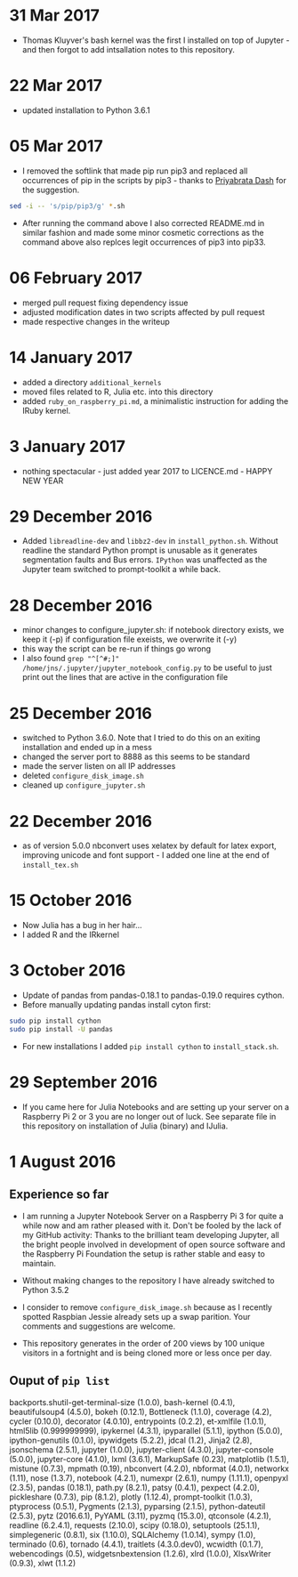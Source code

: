 # 31 Mar 2017
* Thomas Kluyver's bash kernel was the first I installed on top of Jupyter - and then forgot to add intsallation notes to this repository. 

# 22 Mar 2017
* updated installation to Python 3.6.1 

# 05 Mar 2017
* I removed the softlink that made pip run pip3 and replaced all occurrences of pip in the scripts by pip3 - thanks to [Priyabrata Dash](http://priyabgeek.blogspot.ca/2017/02/raspberry-pi-experiments-running.html?m=1&utm_content=buffer3c732&utm_medium=social&utm_source=twitter.com&utm_campaign=buffer) for the suggestion. 

```bash
sed -i -- 's/pip/pip3/g' *.sh 
```

* After running the command above I also corrected README.md in similar fashion and made some minor cosmetic corrections as the command above also replces legit occurrences of pip3 into pip33.

# 06 February 2017
* merged pull request fixing dependency issue
* adjusted modification dates in two scripts affected by pull request
* made respective changes in the writeup

# 14 January 2017
* added a directory ```additional_kernels``` 
* moved files related to R, Julia etc. into this directory
* added ```ruby_on_raspberry_pi.md```, a minimalistic instruction for adding the IRuby kernel.

# 3 January 2017
* nothing spectacular - just added year 2017 to LICENCE.md - HAPPY NEW YEAR

# 29 December 2016
* Added ```libreadline-dev``` and ```libbz2-dev``` in ```install_python.sh```. Without readline the standard Python prompt is unusable as it generates segmentation faults and Bus errors. ```IPython``` was unaffected as the Jupyter team switched to prompt-toolkit a while back.

# 28 December 2016
* minor changes to configure_jupyter.sh: if notebook directory exists, we keep it (-p) if configuration file exeists, we overwrite it (-y)
* this way the script can be re-run if things go wrong
* I also found ```grep "^[^#;]" /home/jns/.jupyter/jupyter_notebook_config.py``` to be useful to just print out the lines that are active in the configuration file

# 25 December 2016
* switched to Python 3.6.0. Note that I tried to do this on an exiting installation and ended up in a mess
* changed the server port to 8888 as this seems to be standard
* made the server listen on all IP addresses
* deleted ```configure_disk_image.sh```
* cleaned up ```configure_jupyter.sh```

# 22 December 2016
* as of version 5.0.0 nbconvert uses xelatex by default for latex export, improving unicode and font support - I added one line at the end of ```install_tex.sh```

# 15 October 2016
* Now Julia has a bug in her hair...
* I added R and the IRkernel

# 3 October 2016
* Update of pandas from pandas-0.18.1 to pandas-0.19.0 requires cython.
* Before manually updating pandas install cyton first:
```bash
sudo pip install cython
sudo pip install -U pandas
```
* For new installations I added ```pip install cython``` to ```install_stack.sh```. 

# 29 September 2016
*  If you came here for Julia Notebooks and are setting up your server on a Raspberry Pi 2 or 3 you are no longer out of luck. See separate file in this repository on installation of Julia (binary) and IJulia. 

# 1 August 2016
## Experience so far
* I am running a Jupyter Notebook Server on a Raspberry Pi 3 for quite a while now and am rather pleased with it. Don't be fooled by the lack of my GitHub activity: Thanks to the brilliant team developing Jupyter, all the bright people involved in development of open source software and the Raspberry Pi Foundation the setup is rather stable and easy to maintain.

* Without making changes to the repository I have already switched to Python 3.5.2

* I consider to remove ```configure_disk_image.sh``` because as I recently spotted Raspbian Jessie already sets up a swap parition. Your comments and suggestions are welcome. 

* This repository generates in the order of 200 views by 100 unique visitors in a fortnight and is being cloned more or less once per day.

## Ouput of ```pip list```
backports.shutil-get-terminal-size (1.0.0), bash-kernel (0.4.1), beautifulsoup4 (4.5.0), bokeh (0.12.1), Bottleneck (1.1.0), coverage (4.2), cycler (0.10.0), decorator (4.0.10), entrypoints (0.2.2), et-xmlfile (1.0.1), html5lib (0.999999999), ipykernel (4.3.1), ipyparallel (5.1.1), ipython (5.0.0), ipython-genutils (0.1.0), ipywidgets (5.2.2), jdcal (1.2), Jinja2 (2.8), jsonschema (2.5.1), jupyter (1.0.0), jupyter-client (4.3.0), jupyter-console (5.0.0), jupyter-core (4.1.0), lxml (3.6.1), MarkupSafe (0.23), matplotlib (1.5.1), mistune (0.7.3), mpmath (0.19), nbconvert (4.2.0), nbformat (4.0.1), networkx (1.11), nose (1.3.7), notebook (4.2.1), numexpr (2.6.1), numpy (1.11.1), openpyxl (2.3.5), pandas (0.18.1), path.py (8.2.1), patsy (0.4.1), pexpect (4.2.0), pickleshare (0.7.3), pip (8.1.2), plotly (1.12.4), prompt-toolkit (1.0.3), ptyprocess (0.5.1), Pygments (2.1.3), pyparsing (2.1.5), python-dateutil (2.5.3), pytz (2016.6.1), PyYAML (3.11), pyzmq (15.3.0), qtconsole (4.2.1), readline (6.2.4.1), requests (2.10.0), scipy (0.18.0), setuptools (25.1.1), simplegeneric (0.8.1), six (1.10.0), SQLAlchemy (1.0.14), sympy (1.0), terminado (0.6), tornado (4.4.1), traitlets (4.3.0.dev0), wcwidth (0.1.7), webencodings (0.5), widgetsnbextension (1.2.6), xlrd (1.0.0), XlsxWriter (0.9.3), xlwt (1.1.2)
